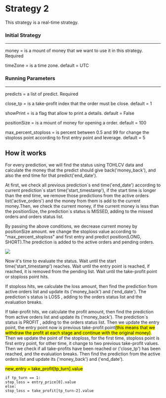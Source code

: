 # Strategy 2

This strategy is a real-time strategy.
### Initial Strategy
---
money = is a mount of money that we want to use it in this strategy. Required

timeZone =  is a time zone. default = UTC

### Running Parameters
---

predicts = a list of predict. Required

close_tp =  is a take-profit index that the order must be close. default = 1

showPrint = is a flag that allow to print a details. default = False

positionSize = is a mount of money for opening a order. default = 100

max_percent_stoploss = is percent between 0.5 and 99 for change the stoploss point according to first entry point and leverage. default = 5

## How it works
For every prediction, we will find the status using TOHLCV data and calculate the money that the predict should give back('money_back'), and also the end time for that predict('end_date').

At first, we check all previous prediction\`s end time('end_date') according to current prediction\`s start time('start_timestamp'), if the start time is longer than the end time, we remove those predictions from the active orders list('active_orders') and the money from them is add to the current money.Then, we check the current money, if the current money is less than the positionSize, the prediction`s status is MISSED, adding to the missed orders and orders status list.

By passing the above conditions, we decrease current money by positionSize amount. we change the stoploss value according to "max_percent_stoploss" and first entry and predict position(LONG, SHORT).The prediction is added to the active orders and pending orders.

<img src="https://latex.codecogs.com/png.image?\dpi{110}\bg{white}&space;stoploss=firstEntry\times\left(1&plus;\left(\frac{maxPercentStoploss}{100\times\text{leverage}\times(1)isShort(-1)}\right)\right)"  />

Now it's time to evaluate the status. Wait until the start time('start_timestamp') reaches. Wait until the entry point is reached, if reached, it is removed from the pending list. Wait until the take-profit point or stoploss point hits.

If stoploss hits, we calculate the loss amount, then find the prediction from active orders list and update its ('money_back') and ('end_date'). The prediction\`s status is LOSS , adding to the orders status list and the evaluation breaks.

If take-profit hits, we calculate the profit amount, then find the prediction from active orders list and update its ('money_back'). The prediction\`s status is PROFIT , adding to the orders status list. Then we update the entry point, the entry point now is previous take-profit point<mark>(this means that we withdraw the profit at each stage and continue with the original money)</mark>. Then we update the point of the stoploss, for the first time, stoploss point is first entry point, for other time, it change to two previous take-profit values. Then we check if all take-profits have been reached or ('close_tp') has been reached, and the evaluation breaks. Then find the prediction from the active orders list and update its ('money_back') and ('end_date').

<mark>new_entry = take_profit[tp_turn].value</mark>

`if tp_turn == 1:`\
`stop_loss = entry_price[0].value`\
`else:`\
`stop_loss = take_profit[tp_turn-2].value`



   